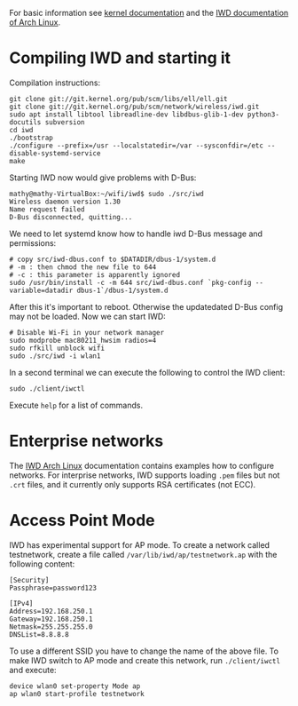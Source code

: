 For basic information see [kernel documentation](https://iwd.wiki.kernel.org/gettingstarted)
and the [IWD documentation of Arch Linux](https://wiki.archlinux.org/title/iwd).

# Compiling IWD and starting it

Compilation instructions:

	git clone git://git.kernel.org/pub/scm/libs/ell/ell.git
	git clone git://git.kernel.org/pub/scm/network/wireless/iwd.git
	sudo apt install libtool libreadline-dev libdbus-glib-1-dev python3-docutils subversion
	cd iwd
	./bootstrap
	./configure --prefix=/usr --localstatedir=/var --sysconfdir=/etc --disable-systemd-service
	make

Starting IWD now would give problems with D-Bus:

	mathy@mathy-VirtualBox:~/wifi/iwd$ sudo ./src/iwd 
	Wireless daemon version 1.30
	Name request failed
	D-Bus disconnected, quitting...

We need to let systemd know how to handle iwd D-Bus message and permissions:

	# copy src/iwd-dbus.conf to $DATADIR/dbus-1/system.d
	# -m : then chmod the new file to 644
	# -c : this parameter is apparently ignored
	sudo /usr/bin/install -c -m 644 src/iwd-dbus.conf `pkg-config --variable=datadir dbus-1`/dbus-1/system.d

After this it's important to reboot. Otherwise the updatedated D-Bus config may not be loaded.
Now we can start IWD:

	# Disable Wi-Fi in your network manager
	sudo modprobe mac80211_hwsim radios=4
	sudo rfkill unblock wifi
	sudo ./src/iwd -i wlan1

In a second terminal we can execute the following to control the IWD client:

	sudo ./client/iwctl

Execute `help` for a list of commands.


# Enterprise networks

The [IWD Arch Linux](https://wiki.archlinux.org/title/iwd) documentation contains examples how to configure networks.
For interprise networks, IWD supports loading `.pem` files but not `.crt` files, and it currently only supports RSA certificates (not ECC).


# Access Point Mode

IWD has experimental support for AP mode. To create a network called testnetwork, create a file called `/var/lib/iwd/ap/testnetwork.ap` with the following content:

	[Security]
	Passphrase=password123

 	[IPv4]
	Address=192.168.250.1
	Gateway=192.168.250.1
	Netmask=255.255.255.0
	DNSList=8.8.8.8

To use a different SSID you have to change the name of the above file. To make IWD switch to AP mode and create this network, run `./client/iwctl` and execute:

	device wlan0 set-property Mode ap
 	ap wlan0 start-profile testnetwork
